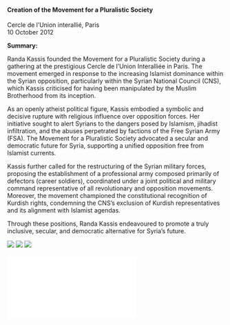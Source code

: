 <h4>Creation of the Movement for a Pluralistic Society</h4>

Cercle de l’Union interallié, Paris<br>
10 October 2012
	
<b>Summary:</b>	

Randa Kassis founded the Movement for a Pluralistic Society during a gathering at the prestigious Cercle de l’Union Interalliée in Paris. The movement emerged in response to the increasing Islamist dominance within the Syrian opposition, particularly within the Syrian National Council (CNS), which Kassis criticised for having been manipulated by the Muslim Brotherhood from its inception.

As an openly atheist political figure, Kassis embodied a symbolic and decisive rupture with religious influence over opposition forces. Her initiative sought to alert Syrians to the dangers posed by Islamism, jihadist infiltration, and the abuses perpetrated by factions of the Free Syrian Army (FSA). The Movement for a Pluralistic Society advocated a secular and democratic future for Syria, supporting a unified opposition free from Islamist currents.

Kassis further called for the restructuring of the Syrian military forces, proposing the establishment of a professional army composed primarily of defectors (career soldiers), coordinated under a joint political and military command representative of all revolutionary and opposition movements. Moreover, the movement championed the constitutional recognition of Kurdish rights, condemning the CNS’s exclusion of Kurdish representatives and its alignment with Islamist agendas.

Through these positions, Randa Kassis endeavoured to promote a truly inclusive, secular, and democratic alternative for Syria’s future.

![](149.jpeg)
![](150.jpeg)
![](151.jpeg)

![](152.pdf)
<p></p>
